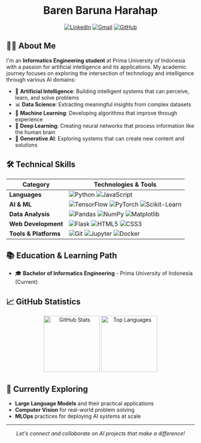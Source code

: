 <div align="center">

  # Baren Baruna Harahap
  
  [![LinkedIn](https://img.shields.io/badge/LinkedIn-0077B5?style=for-the-badge&logo=linkedin&logoColor=white)](https://linkedin.com/in/barenbarunaharahap)
  [![Gmail](https://img.shields.io/badge/Gmail-D14836?style=for-the-badge&logo=gmail&logoColor=white)](mailto:barenbarunaharahap@gmail.com)
  [![GitHub](https://img.shields.io/badge/GitHub-100000?style=for-the-badge&logo=github&logoColor=white)](https://github.com/barenbaruna)
</div>

## 👨‍💻 About Me

I'm an **Informatics Engineering student** at Prima University of Indonesia with a passion for artificial intelligence and its applications. My academic journey focuses on exploring the intersection of technology and intelligence through various AI domains:

- 🧠 **Artificial Intelligence**: Building intelligent systems that can perceive, learn, and solve problems
- 📊 **Data Science**: Extracting meaningful insights from complex datasets
- 🤖 **Machine Learning**: Developing algorithms that improve through experience
- 🧩 **Deep Learning**: Creating neural networks that process information like the human brain
- 🔮 **Generative AI**: Exploring systems that can create new content and solutions

## 🛠️ Technical Skills

<div align="center">
  
| Category | Technologies & Tools |
|----------|----------|
| **Languages** | ![Python](https://img.shields.io/badge/Python-3776AB?style=flat-square&logo=python&logoColor=white) ![JavaScript](https://img.shields.io/badge/JavaScript-F7DF1E?style=flat-square&logo=javascript&logoColor=black) |
| **AI & ML** | ![TensorFlow](https://img.shields.io/badge/TensorFlow-FF6F00?style=flat-square&logo=tensorflow&logoColor=white) ![PyTorch](https://img.shields.io/badge/PyTorch-EE4C2C?style=flat-square&logo=pytorch&logoColor=white) ![Scikit-Learn](https://img.shields.io/badge/Scikit--Learn-F7931E?style=flat-square&logo=scikit-learn&logoColor=white) |
| **Data Analysis** | ![Pandas](https://img.shields.io/badge/Pandas-150458?style=flat-square&logo=pandas&logoColor=white) ![NumPy](https://img.shields.io/badge/NumPy-013243?style=flat-square&logo=numpy&logoColor=white) ![Matplotlib](https://img.shields.io/badge/Matplotlib-11557c?style=flat-square) |
| **Web Development** | ![Flask](https://img.shields.io/badge/Flask-000000?style=flat-square&logo=flask&logoColor=white) ![HTML5](https://img.shields.io/badge/HTML5-E34F26?style=flat-square&logo=html5&logoColor=white) ![CSS3](https://img.shields.io/badge/CSS3-1572B6?style=flat-square&logo=css3&logoColor=white) |
| **Tools & Platforms** | ![Git](https://img.shields.io/badge/Git-F05032?style=flat-square&logo=git&logoColor=white) ![Jupyter](https://img.shields.io/badge/Jupyter-F37626?style=flat-square&logo=jupyter&logoColor=white) ![Docker](https://img.shields.io/badge/Docker-2496ED?style=flat-square&logo=docker&logoColor=white) |

</div>


## 📚 Education & Learning Path

- 🎓 **Bachelor of Informatics Engineering** - Prima University of Indonesia (Current)

## 📈 GitHub Statistics

<div align="center">
  <img src="https://github-readme-stats.vercel.app/api?username=barenbaruna&theme=dark&show_icons=true&count_private=true" alt="GitHub Stats" height="150">
  <img src="https://github-readme-stats.vercel.app/api/top-langs/?username=barenbaruna&layout=compact&theme=dark&langs_count=6" alt="Top Languages" height="150">
</div>

## 🌱 Currently Exploring

- **Large Language Models** and their practical applications
- **Computer Vision** for real-world problem solving
- **MLOps** practices for deploying AI systems at scale

---

<div align="center">
  <p><i>Let's connect and collaborate on AI projects that make a difference!</i></p>
</div>
